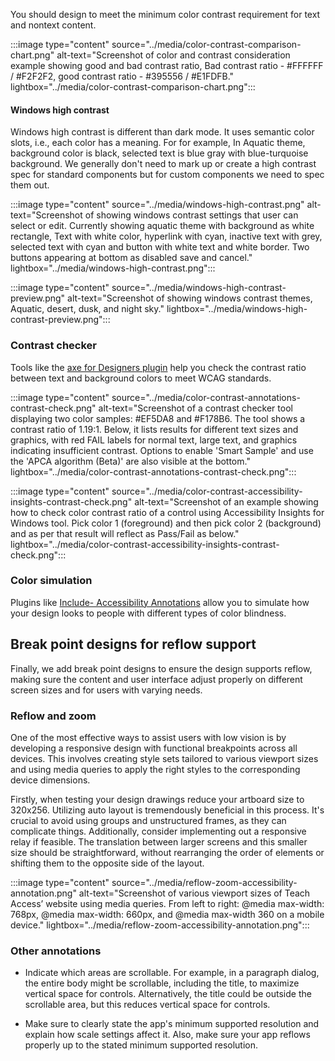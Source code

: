 You should design to meet the minimum color contrast requirement for text and nontext content.

:::image type="content" source="../media/color-contrast-comparison-chart.png" alt-text="Screenshot of color and contrast consideration example showing good and bad contrast ratio, Bad contrast ratio - #FFFFFF / #F2F2F2, good contrast ratio - #395556 / #E1FDFB." lightbox="../media/color-contrast-comparison-chart.png":::

#### Windows high contrast

Windows high contrast is different than dark mode. It uses semantic color slots, i.e., each color has a meaning. For for example, In Aquatic theme, background color is black, selected text is blue gray with blue-turquoise background. We generally don't need to mark up or create a high contrast spec for standard components but for custom components we need to spec them out.

:::image type="content" source="../media/windows-high-contrast.png" alt-text="Screenshot of showing windows contrast settings that user can select or edit. Currently showing aquatic theme with background as white rectangle, Text with white color, hyperlink with cyan, inactive text with grey, selected text with cyan and button with white text and white border. Two buttons appearing at bottom as disabled save and cancel." lightbox="../media/windows-high-contrast.png":::

:::image type="content" source="../media/windows-high-contrast-preview.png" alt-text="Screenshot of showing windows contrast themes, Aquatic, desert, dusk, and night sky." lightbox="../media/windows-high-contrast-preview.png":::

### Contrast checker 

Tools like the [axe for Designers plugin](https://www.figma.com/community/plugin/1085612091163821851/axe-for-designers-a-free-accessibility-plugin) help you check the contrast ratio between text and background colors to meet WCAG standards.

:::image type="content" source="../media/color-contrast-annotations-contrast-check.png" alt-text="Screenshot of a contrast checker tool displaying two color samples: #EF5DA8 and #F178B6. The tool shows a contrast ratio of 1.19:1. Below, it lists results for different text sizes and graphics, with red FAIL labels for normal text, large text, and graphics indicating insufficient contrast. Options to enable 'Smart Sample' and use the 'APCA algorithm (Beta)' are also visible at the bottom." lightbox="../media/color-contrast-annotations-contrast-check.png":::

:::image type="content" source="../media/color-contrast-accessibility-insights-contrast-check.png" alt-text="Screenshot of an example showing how to check color contrast ratio of a control using Accessibility Insights for Windows tool. Pick color 1 (foreground) and then pick color 2 (background) and as per that result will reflect as Pass/Fail as below." lightbox="../media/color-contrast-accessibility-insights-contrast-check.png":::

### Color simulation

Plugins like [Include- Accessibility Annotations](https://www.figma.com/community/plugin/1208180794570801545/includeaccessibility-annotations) allow you to simulate how your design looks to people with different types of color blindness.

## Break point designs for reflow support

Finally, we add break point designs to ensure the design supports reflow, making sure the content and user interface adjust properly on different screen sizes and for users with varying needs.

### Reflow and zoom

One of the most effective ways to assist users with low vision is by developing a responsive design with functional breakpoints across all devices. This involves creating style sets tailored to various viewport sizes and using media queries to apply the right styles to the corresponding device dimensions. 

Firstly, when testing your design drawings reduce your artboard size to 320x256. Utilizing auto layout is tremendously beneficial in this process. It's crucial to avoid using groups and unstructured frames, as they can complicate things. Additionally, consider implementing out a responsive relay if feasible. The translation between larger screens and this smaller size should be straightforward, without rearranging the order of elements or shifting them to the opposite side of the layout.

:::image type="content" source="../media/reflow-zoom-accessibility-annotation.png" alt-text="Screenshot of various viewport sizes of Teach Access’ website using media queries. From left to right: @media max-width: 768px, @media max-width: 660px, and @media max-width 360 on a mobile device." lightbox="../media/reflow-zoom-accessibility-annotation.png":::

### Other annotations

- Indicate which areas are scrollable. For example, in a paragraph dialog, the entire body might be scrollable, including the title, to maximize vertical space for controls. Alternatively, the title could be outside the scrollable area, but this reduces vertical space for controls.

- Make sure to clearly state the app's minimum supported resolution and explain how scale settings affect it. Also, make sure your app reflows properly up to the stated minimum supported resolution.
